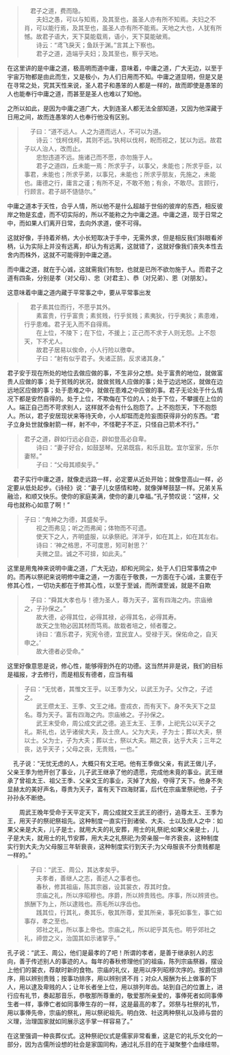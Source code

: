 <blockquote data-pid="9EHD3ZfI">　君子之道，费而隐。<br>　　夫妇之愚，可以与知焉，及其至也，虽圣人亦有所不知焉。夫妇之不肖，可以能行焉，及其至也，虽圣人亦有所不能焉。天地之大也，人犹有所憾。故君子语大，天下莫能载焉，语小，天下莫能破焉。<br>　　诗云：“鸢飞戾天；鱼跃于渊。”言其上下察也。<br>　　君子之道，造端乎夫妇；及其至也，察乎天地。</blockquote><p data-pid="5Sah01e4">在这里讲的是中庸之道，极高明而道中庸，意味着，中庸之道，广大无边，以至于宇宙万物都是由此而生，又是极小，为人们日用而不知。中庸之道显明，但是又是在寻常之处，究其天性来说，圣人君子和愚笨的人都是一样的，故而即使是愚笨的人也能奉行中庸之道，而甚至是圣人也难以了知他。</p><p data-pid="VjkGQnS9">之所以如此，是因为中庸之道广大，大到连圣人都无法全部知道，又因为他深藏于日用之间，故而连愚笨的人也奉行他没有区别。</p><blockquote data-pid="CabsrK3Z">　子曰：“道不远人。人之为道而远人，不可以为道。<br>　　诗云：‘伐柯伐柯，其则不远。’执柯以伐柯，睨而视之，犹以为远。故君子以人治人，改而止。<br>　　忠恕违道不远。施诸己而不愿，亦勿施于人。<br>　　君子之道四，丘未能一焉：所求乎子，以事父，未能也；所求乎臣，以事君，未能也；所求乎弟，以事兄，未能也；所求乎朋友，先施之，未能也。庸德之行，庸言之谨；有所不足，不敢不勉；有余，不敢尽。言顾行，行顾言。君子胡不慥慥尔。”</blockquote><p data-pid="3hVlIRq8">中庸之道本于天性，合乎人情，所以他不是什么超越于世俗的彼岸的东西，相反彼岸之物是玄虚，而不切实际的，所以不能称之为中庸之道。中庸之道，现于日常之中，而如果人们离开日常，去向外求道，便不可得。</p><p data-pid="HlbLG0v1">这就好像，手持着斧柄，大小长短取决于手中，无需外求，但是相反我们斜眼看斧柄，认为实际上并没有远离，却认为有远离，这就错了，这就好像我们丧失本性去舍内而株外，这就不可能得到中庸之道。</p><p data-pid="jZzyzNYx">而中庸之道，就在于心诚，这就需我们有恕，也就是已所不欲勿施于人。而君子之道有四条，分别是孝（对父母）、忠（对君主）、恭（对兄弟）、恩（对朋友）。</p><p data-pid="CBlGMkvC">这意味着中庸之道内藏于平常事之中，要从平常事出发</p><blockquote data-pid="FbxZIktz">　君子素其位而行，不愿乎其外。<br>　　素富贵，行乎富贵；素贫贱，行乎贫贱；素夷狄，行乎夷狄；素患难，行乎患难。君子无入而不自得焉。<br>　　在上位，不陵下；在下位，不援上；正己而不求于人则无怨。上不怨天，下不尤人。<br>　　故君子居易以俟命，小人行险以徼幸。<br>　　子曰：“射有似乎君子。失诸正鹄，反求诸其身。”</blockquote><p data-pid="VutC0WRi">君子安于现在所处的地位去做应做的事，不生非分之想。处于富贵的地位，就做富贵人应做的事；处于贫贱的状况，就做贫贱人应做的事；处于边远地区，就做在边远地区应做的事；处于患难之中，就做在患难之中应做的事。君子无论处于什么情况下都是安然自得的。处于上位，不欺侮在下位的人；处于下位，不攀援在上位的人。端正自己而不苛求别人，这样就不会有什么抱怨了。上不抱怨天，下不抱怨人。所以，君子安居现状来等待天命，小人却铤而走险妄图获得非分的东西。“君子立身处世就像射箭一样，射不中，不怪靶子不正，只怪自己箭术不行。”</p><blockquote data-pid="dLCc0Qfm">君子之道，辟如行远必自迩，辟如登高必自卑。<br>　　诗曰：“妻子好合，如鼓瑟琴。兄弟既翕，和乐且耽。宜尔室家，乐尔妻帑。”<br>　　子曰：“父母其顺矣乎。”</blockquote><p data-pid="L6bbBXXf">　君子实行中庸之道，就像走远路一样，必定要从近处开始；就像登高山一样，必定要从低处起步。《诗经》说：“妻子儿女感情和睦，就像弹琴鼓瑟一样。兄弟关系融洽，和顺又快乐。使你的家庭美满，使你的妻儿幸福。”孔子赞叹说：“这样，父母也就称心如意了啊！”</p><blockquote data-pid="NeLOrwzN">子曰：“鬼神之为德，其盛矣乎。<br>　　视之而弗见；听之而弗闻；体物而不可遗。<br>　　使天下之人，齐明盛服，以承祭祀。洋洋乎，如在其上，如在其左右。<br>　　诗曰：‘神之格思，不可度思，矧可射思？’<br>　　夫微之显。诚之不可揜，如此夫。”</blockquote><p data-pid="CpeXDOQc">这里是用鬼神来说明中庸之道，广大无边，却和光同尘，处于人们日常事情之中的。而再以祭祀来说明修中庸之道，一方面在于敬畏，一方面在于心诚，主要在于修其心性，一切功夫都在于修其心性，以至于至诚，而所谓至诚，就是不自欺</p><blockquote data-pid="f-fRdyp7">　子曰：“舜其大孝也与！德为圣人，尊为天子，富有四海之内。宗庙飨之，子孙保之。”<br>　　故大德，必得其位，必得其禄，必得其名，必得其寿。<br>　　故天之生物必因其材而笃焉。故栽者培之，倾者覆之。<br>　　诗曰：‘嘉乐君子，宪宪令德，宜民宜人。受禄于天。保佑命之，自天申之。’<br>　　故大德者必受命。”</blockquote><p data-pid="qvINQ36w">这里好像意思是说，修心性，能够得到外在的功德。这当然并非是说，我们的目标是福报，才去修行，而是相反有德者，应当有福</p><blockquote data-pid="8c7NNqkc">子曰：“无忧者，其惟文王乎。以王季为父，以武王为子。父作之，子述之。<br>　　武王缵太王、王季、文王之绪。壹戎衣，而有天下。身不失天下之显名。尊为天子。富有四海之内。宗庙飨之。子孙保之。<br>　　武王末受命，周公成文武之德。追王太王、王季，上祀先公以天子之礼。斯礼也，达乎诸侯大夫，及士庶人。父为大夫，子为士；葬以大夫，祭以士。父为士，子为大夫；葬以士，祭以大夫。期之丧，达乎大夫；三年之丧，达乎天子；父母之丧，无贵贱，一也。”</blockquote><p data-pid="46IGtLxB">　孔子说：“无忧无虑的人，大概只有文王吧。他有王季做父亲，有武王做儿子，父亲王季为他开创了事业，儿子武王继承了他的遗愿，完成他未竟的事业。武王继承了曾祖太王、祖父王季、父亲文王的事业，灭掉了大殷，夺得了天下。他身不失显赫太的美好声名，尊贵为天子，富有天下四海财富，后代在宗庙里祭祀他，子子孙孙永不断绝。</p><p data-pid="1plJnZ7h">　　周武王晚年受命于天平定天下，周公成就文王武王的德行，追尊太王、王季为王，用天子的祭祀祭祖先。这种制度一直实行到诸侯、大夫、士以及庶人之中：如果父亲是大夫，儿子是士，就用大夫的礼安葬，用士的礼祭祀;如果父亲是士，儿子是大夫，就用士的礼节安葬，用大夫之礼祭祀;为旁亲服一年齐衰丧，这种制度实行到大夫;为父母服三年斩衰丧，这种制度实行到天子;为父母服丧不分贵贱都是一样的。”</p><blockquote data-pid="gingSE7P">　子曰：“武王、周公，其达孝矣乎。<br>　　夫孝者，善继人之志，善述人之事者也。<br>　　春秋，修其祖庙，陈其宗器，设其裳衣，荐其时食。<br>　　宗庙之礼，所以序昭穆也。序爵，所以辨贵贱也。序事，所以辨贤也。旅酬下为上，所以逮贱也。燕毛所以序齿也。<br>　　践其位，行其礼，奏其乐，敬其所尊，爱其所亲，事死如事生，事亡如事存，孝之至也。<br>　　郊社之礼，所以事上帝也。宗庙之礼，所以祀乎其先也。明乎郊社之礼，禘尝之义，治国其如示诸掌乎。”</blockquote><p data-pid="0CCxKYV6"> 孔子说：“武王、周公，他们是最孝的了吧！所谓的孝者，是善于继承别人的志向，善于传述别人的事迹的人。每年的春秋修理他们的祖庙，陈列宗庙祭器，摆设上他们的裳衣，荐献时新的食物。宗庙的礼仪，是用以序列昭穆次序的。按爵位排序，用以辨别贵贱；按事功排序，用以辨别贤不肖；对众人报酬为长上做事的下人，用以逮及卑贱的人；让年长者坐上位，用以排列年齿。站到自己的位置上，进行应有礼节，奏起那音乐，恭敬那所尊重的，敬爱那所亲爱的，事俸死者如同事俸生者一样，事俸亡者如同事俸生存的一样，这是最高的孝了。郊祭与社祭的礼节，用以事俸先帝，宗庙的祭礼，用以祭祀祖先。明白效、社这两种祭礼以及禘与尝的义理，治理国家就如同展示这手掌一样容易了。”</p><p data-pid="0c0iGS2-">在这里强调一种丧葬仪式。这种祭祀仪式是儒家非常看重，这是它的礼乐文化的一部分，因为古儒所设想的社会是家国同构，通过礼乐目的在于凝聚整个血缘纽带。</p><p></p>